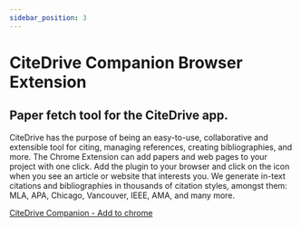 ```yaml
---
sidebar_position: 3
---
```


# CiteDrive Companion Browser Extension


## Paper fetch tool for the CiteDrive app.
CiteDrive has the purpose of being an easy-to-use, collaborative and extensible tool for citing, managing references, creating bibliographies, and more. The Chrome Extension can add papers and web pages to your project with one click. Add the plugin to your browser and click on the icon when you see an article or website that interests you. We generate in-text citations and bibliographies in thousands of citation styles, amongst them: MLA, APA, Chicago, Vancouver, IEEE, AMA, and many more.



[CiteDrive Companion - Add to chrome](https://chrome.google.com/webstore/detail/citedrive-companion/gmmonfphegngpcbcapfbgembkjeookik)


